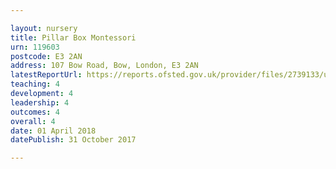 ```yaml
---

layout: nursery
title: Pillar Box Montessori
urn: 119603
postcode: E3 2AN
address: 107 Bow Road, Bow, London, E3 2AN
latestReportUrl: https://reports.ofsted.gov.uk/provider/files/2739133/urn/119603.pdf
teaching: 4
development: 4
leadership: 4
outcomes: 4
overall: 4
date: 01 April 2018 
datePublish: 31 October 2017

---
```

